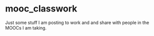 # mooc_classwork
Just some stuff I am posting to work and and share with people in the MOOCs I am taking.
